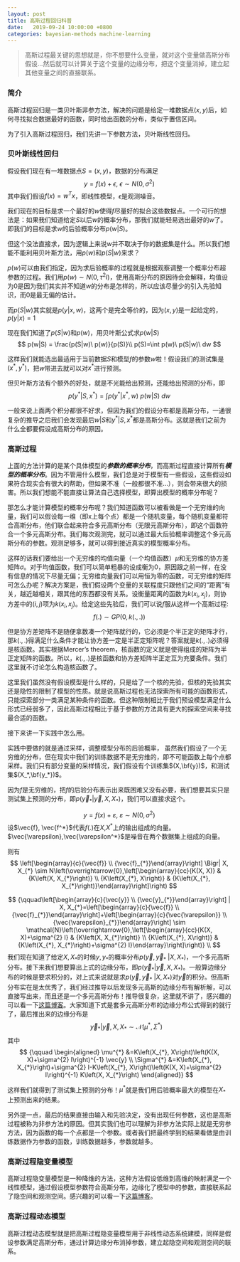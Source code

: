 ```yaml
---
layout: post
title: 高斯过程回归科普
date:   2019-09-24 10:00:00 +0800
categories: bayesian-methods machine-learning
---
```



> 高斯过程最关键的思想就是，你不想要什么变量，就对这个变量做高斯分布假设...然后就可以计算关于这个变量的边缘分布，把这个变量消掉，建立起其他变量之间的直接联系。

### 简介

高斯过程回归是一类贝叶斯非参方法，解决的问题是给定一堆数据点$(x,y)$后，如何寻找拟合数据最好的函数，同时给出函数的分布，类似于置信区间。

为了引入高斯过程回归，我们先讲一下参数方法，贝叶斯线性回归。

### 贝叶斯线性回归

假设我们现在有一堆数据点$S=(x,y)$，数据的分布满足
$$
y=f(x)+\epsilon,\ \epsilon \sim N(0,\sigma^2)
$$
其中我们假设$f(x)=w^T x$，即线性模型，$\epsilon$是观测噪音。

我们现在的目标是求一个最好的$w$使得$f$尽量好的拟合这些数据点。一个可行的想法是：如果我们知道给定$S$以后$w$的概率分布，那我们就能轻易选出最好的$w$了。即我们的目标是求$w$的后验概率分布$p(w|S)$。

但这个没法直接求，因为逻辑上来说$w$并不取决于你的数据集是什么。所以我们想能不能利用贝叶斯方法，用$p(w)$和$p(S|w)$来求？

$p(w)$可以由我们指定，因为求后验概率的过程就是根据观察调整一个概率分布超参数的过程。我们用$p(w) \sim N(0,\tau^2 I)$，使用高斯分布的原因待会会解释，均值设为$0$是因为我们其实并不知道$w$的分布是怎样的，所以应该尽量少的引入先验知识，而$0$是最无偏的估计。

而$p(S|w)$其实就是$p(y|x,w)$，这两个是完全等价的，因为$(x,y)$是一起给定的，$p(y|x)=1$

现在我们知道了$p(S|w)$和$p(w)$，用贝叶斯公式求$p(w|S)$
$$
p(w|S) = \frac{p(S|w)\ p(w)}{p(S)}\\
p(S)=\int p(w)\ p(S|w)\ dw
$$

这样我们就能选出最适用于当前数据$S$和模型$f$的参数$w$啦！假设我们的测试集是$(x^*,y^*)$，把$w$带进去就可以对$x^*$进行预测。

但贝叶斯方法有个额外的好处，就是不光能给出预测，还能给出预测的分布，即
$$
p(y^*|S,x^*) = \int p(y^*|x^*,w)\ p(w|S)\ dw
$$

一般来说上面两个积分都很不好求，但因为我们的假设分布都是高斯分布，一通很复杂的推导之后我们会发现最后$w|S$和$y^*|S,x^*$都是高斯分布。这就是我们之前为什么全都要假设成高斯分布的原因。


### 高斯过程
上面的方法计算的是某个具体模型的***参数的概率分布***，而高斯过程直接计算所有***模型的概率分布***。因为不管用什么模型，我们总是对于模型有一些假设，这些假设如果符合现实会有很大的帮助，但如果不准（一般都很不准...），则会带来很大的损害。所以我们想能不能直接让算法自己选择模型，即算出模型的概率分布呢？

那怎么才能计算模型的概率分布呢？我们知道函数可以被看做是一个无穷维的向量，我们可以假设每一维（即x上每个点）都是一个随机变量，每个随机变量都符合高斯分布，他们联合起来符合多元高斯分布（无限元高斯分布），即这个函数符合一个多元高斯分布。我们每次观测完，就可以通过最大后验概率调整这个多元高斯分布的参数。观测足够多，就可以得到接近真实的模型概率分布。

这样的话我们要给出一个无穷维的均值向量（一个均值函数）$\mu$和无穷维的协方差矩阵$\sigma$。对于均值函数，我们可以简单粗暴的设成衡为$0$，原因跟之前一样，在没有信息的情况下尽量无偏；无穷维向量我们可以用恒为零的函数，可无穷维的矩阵可怎么办呢？解决方案是，我们假设两个变量的关联程度只跟他们之间的“距离”有关，越近越相关，跟其他的东西都没有关系。设衡量距离的函数为$k(x_i,x_j)$，则协方差中的$(i,j)$项为$k(x_i,x_j)$。给定这些先验后，我们可以说$f$服从这样一个高斯过程:
$$
f(.) \sim GP(0,k(.,.))
$$

但是协方差矩阵不是随便拿数凑一个矩阵就行的，它必须是个半正定的矩阵才行，那$k(.,.)$得满足什么条件才能让协方差一定是半正定矩阵呢？答案就是$k(.,.)$必须得是核函数。其实根据Mercer’s theorem，核函数的定义就是使得组成的矩阵为半正定矩阵的函数。所以，$k(.,.)$是核函数和协方差矩阵半正定互为充要条件。我们这里就不讨论怎么构造核函数了。

这里我们虽然没有假设模型是什么样的，只是给了一个核的先验，但核的先验其实还是隐性的限制了模型的性质。就是说高斯过程也无法探索所有可能的函数形式，只能探索部分一类满足某种条件的函数。但这种限制相比于我们预设模型满足什么形式已经弱多了，因此高斯过程相比于基于参数的方法具有更大的探索空间来寻找最合适的函数。

接下来讲一下实践中怎么用。

实践中要做的就是通过采样，调整模型分布的后验概率，
虽然我们假设了一个无穷维的分布，但在现实中我们的训练数据不是无穷维的，即不可能函数上每个点都采样。我们只有部分变量的采样情况，我们假设有个训练集$(X,\bf{y})$，和测试集$(X_*,\bf{y_*})$。

因为$f$是无穷维的，把$f$的后验分布表示出来既困难又没有必要，我们想要其实只是测试集上预测的分布，即$p(\vec{y}_{*} | \vec{y}, X, X_{*})$，我们可以直接求这个。

$$
y=f(x)+\varepsilon,\ \varepsilon \sim N(0,\sigma^2)
$$
设$\vec{f}, \vec{f^*}$代表$f(.)$在$X$,$X^*$上的输出组成的向量。
$\vec{\varepsilon},\vec{\varepsilon^*}$是噪音在两个数据集上组成的向量。

则有
$$
\left[\begin{array}{c}{\vec{f}} \\ {\vec{f}_{*}}\end{array}\right] \Bigr| X, X_{*} \sim N\left(\overrightarrow{0},\left[\begin{array}{cc}{K(X, X)} & {K\left(X, X_{*}\right)} \\ {K\left(X_{*}, X\right)} & {K\left(X_{*}, X_{*}\right)}\end{array}\right]\right)
$$

$$
{\qquad\left[\begin{array}{c}{\vec{y}} \\ {\vec{y}_{*}}\end{array}\right] | X, X_{*}=\left[\begin{array}{c}{\vec{f}} \\ {\vec{f}_{*}}\end{array}\right]+\left[\begin{array}{c}{\vec{\varepsilon}} \\ {\vec{\varepsilon}_{*}}\end{array}\right] \sim \mathcal{N}\left(\overrightarrow{0},\left[\begin{array}{cc}{K(X, X)+\sigma^{2} I} & {K\left(X, X_{*}\right)} \\ {K\left(X_{*}, X\right)} & {K\left(X_{*}, X_{*}\right)+\sigma^{2} I}\end{array}\right]\right)} \\
$$
我们现在知道了给定$X, X_*$的时候$y, y_*$的概率分布$p(\vec{y}, \vec{y}_{*}\ | X, X_{*})$，一个多元高斯分布。接下来我们想要算出上式的边缘分布，即$p(\vec{y}_{*} | \vec{y}, X, X_{*})$。一般算边缘分布的时候是要求积分的，对上式来说就是求$p(\vec{y}, \vec{y}_{*}\ | X, X_{*})$对$\vec{y}$的积分。但高斯分布实在是太优秀了，我们经过推导以后发现多元高斯的边缘分布有解析解，可以直接写出来，而且还是一个多元高斯分布！推导很复杂，这里就不讲了，感兴趣的可以看一下[这篇博客](https://seanwangjs.github.io/2018/01/08/conditional-gaussian-distribution.html)。大家知道下式是套多元高斯分布的边缘分布公式得到的就行了，最后推出来的边缘分布是
$$
{\qquad \vec{y}_{*} | \vec{y}, X, X_{*} \sim \mathcal{N}\left(\mu^{*}, \Sigma^{*}\right)}
$$
其中
$$
{\qquad \begin{aligned} \mu^{*} &=K\left(X_{*}, X\right)\left(K(X, X)+\sigma^{2} I\right)^{-1} \vec{y} \\ \Sigma^{*} &=K\left(X_{*}, X_{*}\right)+\sigma^{2} I-K\left(X_{*}, X\right)\left(K(X, X)+\sigma^{2} I\right)^{-1} K\left(X, X_{*}\right) \end{aligned}}
$$

这样我们就得到了测试集上预测的分布！$\mu^*$就是我们用后验概率最大的模型在$X_*$上预测出来的结果。

另外提一点，最后的结果直接由输入和先验决定，没有出现任何参数，这也是高斯过程被称为非参方法的原因。但其实我们也可以理解为非参方法实际上就是无穷参方法，因为函数的每一个点都是一个参数。或者我们把最终学到的结果看做是由训练数据作为参数的函数，训练数据越多，参数就越多。


### 高斯过程隐变量模型

高斯过程隐变量模型是一种降维的方法，这种方法假设低维到高维的映射满足一个线性模型，通过假设模型参数符合高斯分布，边缘化了模型中的参数，直接联系起了隐空间和观测空间。感兴趣的可以看一下[这篇博客](https://zhuanlan.zhihu.com/p/30969391)。


### 高斯过程动态模型

高斯过程动态模型就是把高斯过程隐变量模型用于非线性动态系统建模，同样是假设参数满足高斯分布，通过计算边缘分布消掉参数，建立起隐空间和观测空间的联系。


